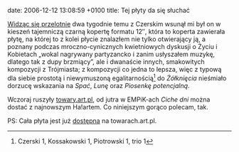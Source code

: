 date: 2006-12-12 13:08:59 +0100
title: Tej płyty da się słuchać

[Widząc się przelotnie](http://czerski.art.pl/?n=418 'ej, ziom, Warszawa da się lubić…') dwa tygodnie temu z Czerskim wsunął mi był on w kieszeń tajemniczą czarną kopertę formatu 12″, która to koperta zawierała płytę, na której to z kolei płycie znalazłem nie tylko otwierający ją, a poznany podczas mroczno-cynicznych kwietniowych dyskusji o Życiu i Kobietach „wokal nagrywany partyzancko i zanim usłyszałem muzykę, dlatego tak z dupy brzmiący”, ale i dwanaście innych, smakowitych kompozycji z Trójmiasta; z kompozycji co jedna to lepsza, więc z typową dla siebie prostotą i niewymuszoną egalitarnością[^1] do <cite>Żółknięcia</cite> nieśmiało dorzucę wskazania na <cite>Spać</cite>, <cite>Lunę</cite> oraz <cite>Piosenkę potencjalną</cite>.

Wczoraj ruszyły [towary.art.pl](http://towary.art.pl/ 'Kossakowski, Piotrowski, towar zastępczy, Czerski'), od jutra w EMPiK-ach <cite>Ciche dni</cite> można dostać z najnowszym Ha!artem. Co niniejszym gorąco polecam, tak.

PS: Cała płyta jest już [dostępna](http://towary.art.pl/ciche-dni/ 'po remiksach ich poznacie') na towarach.art.pl.

[^1]: Czerski 1, Kossakowski 1, Piotrowski 1, trio 1
